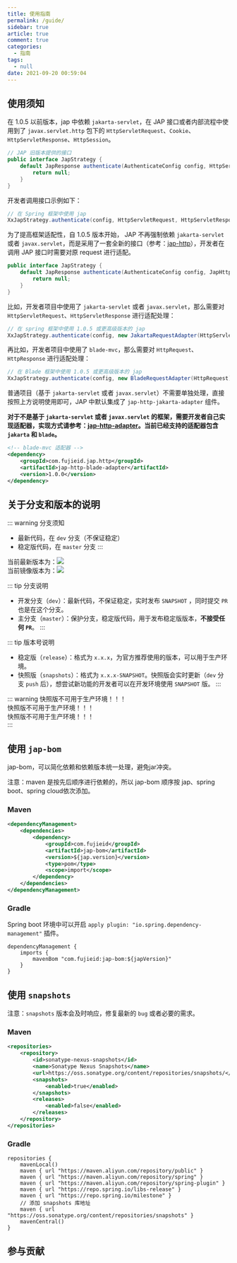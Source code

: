 ```yaml
---
title: 使用指南
permalink: /guide/
sidebar: true
article: true
comment: true
categories: 
  - 指南
tags: 
  - null
date: 2021-09-20 00:59:04
---
```


## 使用须知

在 1.0.5 以前版本，jap 中依赖 `jakarta-servlet`，在 JAP 接口或者内部流程中使用到了 `javax.servlet.http` 包下的 `HttpServletRequest`、`Cookie`、`HttpServletResponse`、`HttpSession`。

```java
// JAP 旧版本提供的接口
public interface JapStrategy {
    default JapResponse authenticate(AuthenticateConfig config, HttpServletRequest request, HttpServletResponse response) {
        return null;
    }
}
```

开发者调用接口示例如下：

```java
// 在 Spring 框架中使用 jap
XxJapStrategy.authenticate(config, HttpServletRequest, HttpServletResponse);
```

为了提高框架适配性，自 1.0.5 版本开始， JAP 不再强制依赖 `jakarta-servlet` 或者 `javax.servlet`，而是采用了一套全新的接口（参考：[jap-http](https://gitee.com/fujieid/jap-http)），开发者在调用 JAP 接口时需要对原 request 进行适配。

```java
public interface JapStrategy {
    default JapResponse authenticate(AuthenticateConfig config, JapHttpRequest request, JapHttpResponse response) {
        return null;
    }
}
```

比如，开发者项目中使用了 `jakarta-servlet` 或者 `javax.servlet`，那么需要对 `HttpServletRequest`、`HttpServletResponse` 进行适配处理：

```java
// 在 spring 框架中使用 1.0.5 或更高级版本的 jap
XxJapStrategy.authenticate(config, new JakartaRequestAdapter(HttpServletRequest), new JakartaResponseAdapter(HttpServletResponse));
```

再比如，开发者项目中使用了 `blade-mvc`，那么需要对 `HttpRequest`、`HttpResponse` 进行适配处理：

```java
// 在 Blade 框架中使用 1.0.5 或更高级版本的 jap
XxJapStrategy.authenticate(config, new BladeRequestAdapter(HttpRequest), new BladeResponseAdapter(HttpResponse));
```

普通项目（基于 `jakarta-servlet` 或者 `javax.servlet`）不需要单独处理，直接按照上方说明使用即可，JAP 中默认集成了 `jap-http-jakarta-adapter` 组件。


**对于不是基于 `jakarta-servlet` 或者 `javax.servlet` 的框架，需要开发者自己实现适配器，实现方式请参考：[jap-http-adapter](https://gitee.com/fujieid/jap-http-adapter)。当前已经支持的适配器包含 `jakarta` 和 `blade`。**

```xml
<!-- blade-mvc 适配器 -->
<dependency>
    <groupId>com.fujieid.jap.http</groupId>
    <artifactId>jap-http-blade-adapter</artifactId>
    <version>1.0.0</version>
</dependency>
```

## 关于分支和版本的说明

::: warning 分支须知
- 最新代码，在 `dev` 分支（不保证稳定）
- 稳定版代码，在 `master` 分支
  :::

当前最新版本为：<a href="https://search.maven.org/search?q=jap" target="_blank"><img src="https://img.shields.io/github/v/release/fujieid/jap?style=flat-square"></img></a>    
当前镜像版本为：<a href="https://oss.sonatype.org/content/repositories/snapshots/com/fujieid/" target="_blank"><img src="https://img.shields.io/nexus/s/https/oss.sonatype.org/com.fujieid/jap-bom.svg?style=flat-square"></img></a>

::: tip 分支说明
- 开发分支（`dev`）：最新代码，不保证稳定，实时发布 `SNAPSHOT` ，同时提交 `PR` 也是在这个分支。
- 主分支（`master`）：保护分支，稳定版代码，用于发布稳定版版本，**不接受任何 `PR`**。
:::

::: tip 版本号说明
- 稳定版（`release`）：格式为 `x.x.x`，为官方推荐使用的版本，可以用于生产环境。
- 快照版（`snapshots`）：格式为 `x.x.x-SNAPSHOT`。快照版会实时更新（`dev` 分支 `push` 后），想尝试新功能的开发者可以在开发环境使用 `SNAPSHOT` 版。
:::

::: warning
快照版不可用于生产环境！！！    
快照版不可用于生产环境！！！    
快照版不可用于生产环境！！！    
:::

## 使用 `jap-bom`

jap-bom，可以简化依赖和依赖版本统一处理，避免jar冲突。

注意：maven 是按先后顺序进行依赖的，所以 jap-bom 顺序按 jap、spring boot、spring cloud依次添加。

### Maven

```xml
<dependencyManagement>
    <dependencies>
        <dependency>
            <groupId>com.fujieid</groupId>
            <artifactId>jap-bom</artifactId>
            <version>${jap.version}</version>
            <type>pom</type>
            <scope>import</scope>
        </dependency>
    </dependencies>
</dependencyManagement>
```

### Gradle

Spring boot 环境中可以开启 `apply plugin: "io.spring.dependency-management"` 插件。

```text
dependencyManagement {
    imports {
        mavenBom "com.fujieid:jap-bom:${japVersion}"
    }
}
```

## 使用 `snapshots`

注意：`snapshots` 版本会及时响应，修复最新的 `bug` 或者必要的需求。

### Maven

```xml
<repositories>
    <repository>
        <id>sonatype-nexus-snapshots</id>
        <name>Sonatype Nexus Snapshots</name>
        <url>https://oss.sonatype.org/content/repositories/snapshots/</url>
        <snapshots>
            <enabled>true</enabled>
        </snapshots>
        <releases>
            <enabled>false</enabled>
        </releases>
    </repository>
</repositories>
```

### Gradle

```text
repositories {
    mavenLocal()
    maven { url "https://maven.aliyun.com/repository/public" }
    maven { url "https://maven.aliyun.com/repository/spring" }
    maven { url "https://maven.aliyun.com/repository/spring-plugin" }
    maven { url "https://repo.spring.io/libs-release" }
    maven { url "https://repo.spring.io/milestone" }
    // 添加 snapshots 库地址
    maven { url "https://oss.sonatype.org/content/repositories/snapshots" }
    mavenCentral()
}
```

## 参与贡献

<ref :link="`/community/contribution/`" :title="`贡献指南`"/>
